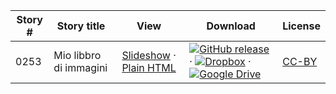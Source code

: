 Story # | Story title | View | Download | License
-------- | -----------  |:-------:| ---------------- | -------
0253 | Mio libbro di immagini | <a href="https://global-asp.github.io/stories/it/0253_mio-libbro-di-immagini_slides.html" target="_blank">Slideshow</a> · [Plain HTML](https://global-asp.github.io/stories/it/0253_mio-libbro-di-immagini.html) | [![GitHub release](https://cloud.githubusercontent.com/assets/9295750/9483128/0e089e5e-4b51-11e5-98ca-6da5cef156a7.png "GitHub release")]() · [![Dropbox](https://cloud.githubusercontent.com/assets/9295750/10150606/3f5ae2dc-65f5-11e5-8f63-841c51cc1cde.png "Dropbox")]() · [![Google Drive](https://cloud.githubusercontent.com/assets/9295750/9473522/1d6fdde4-4b10-11e5-98f5-aa6c6b04a08e.png "Google Drive")]() | [CC-BY](https://creativecommons.org/licenses/by/3.0/)
